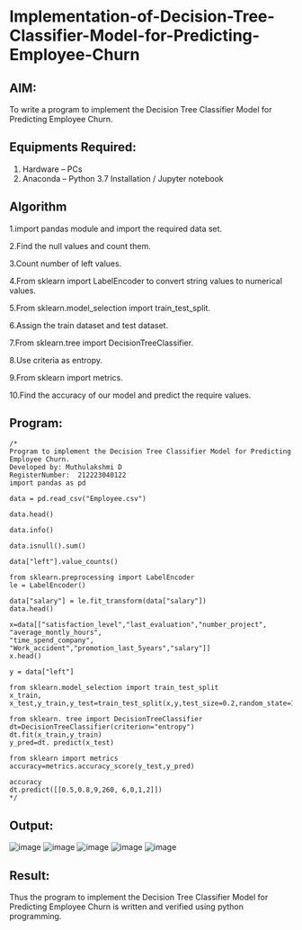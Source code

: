 # Implementation-of-Decision-Tree-Classifier-Model-for-Predicting-Employee-Churn

## AIM:
To write a program to implement the Decision Tree Classifier Model for Predicting Employee Churn.

## Equipments Required:
1. Hardware – PCs
2. Anaconda – Python 3.7 Installation / Jupyter notebook

## Algorithm
1.import pandas module and import the required data set.

2.Find the null values and count them.

3.Count number of left values.

4.From sklearn import LabelEncoder to convert string values to numerical values.

5.From sklearn.model_selection import train_test_split.

6.Assign the train dataset and test dataset.

7.From sklearn.tree import DecisionTreeClassifier.

8.Use criteria as entropy.

9.From sklearn import metrics.

10.Find the accuracy of our model and predict the require values.
## Program:
```
/*
Program to implement the Decision Tree Classifier Model for Predicting Employee Churn.
Developed by: Muthulakshmi D
RegisterNumber:  212223040122
import pandas as pd

data = pd.read_csv("Employee.csv")

data.head()

data.info()

data.isnull().sum()

data["left"].value_counts()

from sklearn.preprocessing import LabelEncoder
le = LabelEncoder()

data["salary"] = le.fit_transform(data["salary"])
data.head()

x=data[["satisfaction_level","last_evaluation","number_project", "average_montly_hours",
"time_spend_company", "Work_accident","promotion_last_5years","salary"]]
x.head()

y = data["left"]

from sklearn.model_selection import train_test_split
x_train, x_test,y_train,y_test=train_test_split(x,y,test_size=0.2,random_state=100)

from sklearn. tree import DecisionTreeClassifier
dt=DecisionTreeClassifier(criterion="entropy")
dt.fit(x_train,y_train)
y_pred=dt. predict(x_test)

from sklearn import metrics
accuracy=metrics.accuracy_score(y_test,y_pred)

accuracy
dt.predict([[0.5,0.8,9,260, 6,0,1,2]])
*/
```

## Output:
![image](https://github.com/user-attachments/assets/dfc48f3d-77b0-4845-989e-af4a0408c65a)
![image](https://github.com/user-attachments/assets/6f500b5e-3c6c-4533-b667-99ec3235be9c)
![image](https://github.com/user-attachments/assets/29d2a3a5-b101-4476-8302-a907b5a0b3b0)
![image](https://github.com/user-attachments/assets/5033fe2d-e2ad-4907-829e-3197d08aa4bd)
![image](https://github.com/user-attachments/assets/eb5fdbac-1311-4a3a-98fe-5db11209ea95)


## Result:
Thus the program to implement the  Decision Tree Classifier Model for Predicting Employee Churn is written and verified using python programming.
